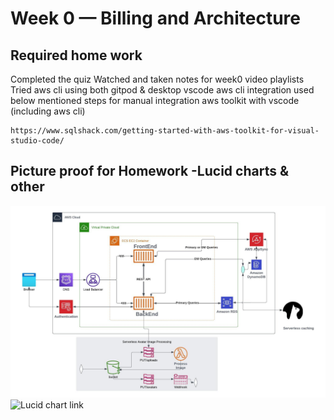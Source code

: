 # Week 0 — Billing and Architecture

## Required home work

Completed the quiz
Watched and taken notes for week0 video playlists
Tried aws cli using both gitpod & desktop vscode aws cli integration
used below mentioned steps for manual integration aws toolkit with vscode (including aws cli)
```
https://www.sqlshack.com/getting-started-with-aws-toolkit-for-visual-studio-code/
```
## Picture proof for Homework -Lucid charts & other 
![lucid chart aws arch diagram](_docs/assets/week0_lucid_aws_arch.jpeg)
![Lucid chart link](https://lucid.app/lucidchart/18239562-d4ca-4c84-8c41-c527e7f894c6/edit?viewport_loc=-237%2C-31%2C1813%2C701%2C0_0&invitationId=inv_94c343c0-614b-432a-904d-f750104718a2)

